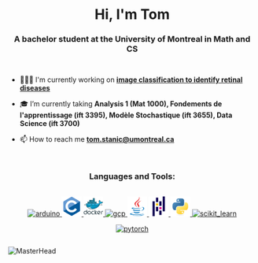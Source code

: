 <h1 align="center">Hi, I'm Tom</h1>
<h3 align="center">A bachelor student at the University of Montreal in Math and CS</h3>

<div style="display: grid; place-items: center;">

- 🧑🏼‍💻 I'm currently working on [**image classification to identify retinal diseases**](https://www.kaggle.com/competitions/ift3395-ift6390-identification-maladies-retine#)

- 🎓 I’m currently taking **Analysis 1 (Mat 1000), Fondements de l'apprentissage (ift 3395), Modèle Stochastique (ift 3655), Data Science (ift 3700)**

- 📫 How to reach me **tom.stanic@umontreal.ca**

<h3 align="left">Languages and Tools:</h3>
<p align="left"> <a href="https://www.arduino.cc/" target="_blank" rel="noreferrer"> <img src="https://cdn.worldvectorlogo.com/logos/arduino-1.svg" alt="arduino" width="40" height="40"/> </a> <a href="https://www.cprogramming.com/" target="_blank" rel="noreferrer"> <img src="https://raw.githubusercontent.com/devicons/devicon/master/icons/c/c-original.svg" alt="c" width="40" height="40"/> </a> <a href="https://www.docker.com/" target="_blank" rel="noreferrer"> <img src="https://raw.githubusercontent.com/devicons/devicon/master/icons/docker/docker-original-wordmark.svg" alt="docker" width="40" height="40"/> </a> <a href="https://cloud.google.com" target="_blank" rel="noreferrer"> <img src="https://www.vectorlogo.zone/logos/google_cloud/google_cloud-icon.svg" alt="gcp" width="40" height="40"/> </a> <a href="https://www.java.com" target="_blank" rel="noreferrer"> <img src="https://raw.githubusercontent.com/devicons/devicon/master/icons/java/java-original.svg" alt="java" width="40" height="40"/> </a> <a href="https://pandas.pydata.org/" target="_blank" rel="noreferrer"> <img src="https://raw.githubusercontent.com/devicons/devicon/2ae2a900d2f041da66e950e4d48052658d850630/icons/pandas/pandas-original.svg" alt="pandas" width="40" height="40"/> </a> <a href="https://www.python.org" target="_blank" rel="noreferrer"> <img src="https://raw.githubusercontent.com/devicons/devicon/master/icons/python/python-original.svg" alt="python" width="40" height="40"/> </a> <a href="https://scikit-learn.org/" target="_blank" rel="noreferrer"> <img src="https://upload.wikimedia.org/wikipedia/commons/0/05/Scikit_learn_logo_small.svg" alt="scikit_learn" width="40" height="40"/> </a> </p>
<a href="https://pytorch.org/" target="_blank" rel="noreferrer">
    <img src="https://cdn.worldvectorlogo.com/logos/pytorch-icon.svg" alt="pytorch" width="40" height="40"/>
  </a>
</p>


<img src="https://gifdb.com/images/file/ai-humanoid-carrying-world-c605cn7kytlpgtqu.gif" alt="MasterHead" width="100%" />
